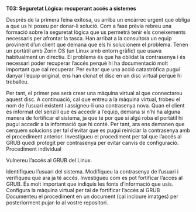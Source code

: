 **T03: Seguretat Lògica: recuperant accés a sistemes**

Després de la primera feina exitosa, us arriba un encàrrec urgent que obliga a que us hi poseu per donar-li solució.
Com a fase prèvia rebreu una formació sobre la seguretat lògica que us permetrà tenir els coneixements necessaris per afrontar la tasca.
Han arribat a la consultora un equip provinent d’un client que demana que els hi solucionem el problema.
Tenen un portàtil amb Zorin OS (un Linux amb entorn gràfic) que usava habitualment un directiu. El problema és que ha oblidat la contrasenya i és necessari poder recuperar l’accés perquè hi ha documentació molt important que cal recuperar. Per evitar que una acció catastròfica pugui danyar l’equip original, ens han clonat el disc en un disc virtual perquè hi treballeu.

Per tant, el primer pas serà crear una màquina virtual al que connectareu aquest disc. A continuació, cal que entreu a la màquina virtual, trobeu el nom de l’usuari existent i assigneu-li una contrasenya nova.
Quan el client és informat del senzill que és accedir a l’equip, demana si n’hi ha alguna manera de fortificar el sistema, ja que té por que si algú roba el portàtil hi pugui accedir a la informació que hi conté. Per tant, ara ens demanen que cerquem solucions per tal d’evitar que es pugui reiniciar la contrasenya amb el procediment anterior. 
Investigueu el procediment per tal que l’accés al GRUB quedi protegit per contrasenya per evitar canvis de configuració.
Procediment individual


Vulnereu l’accés al GRUB del Linux.

Identifiqueu l’usuari del sistema.
Modifiqueu la contrasenya de l’usuari i verifiqueu que ara ja té accés.
Investigueu com es pot fortificar l’accés al GRUB. És molt important que indiquis les fonts d’informació que usis.
Configura la màquina virtual per tal de fortificar l’accés al GRUB
Documenteu el procediment en un document (cal incloure imatges) per posteriorment pujar-lo al vostre repositori.

